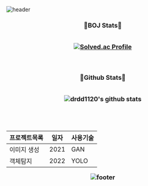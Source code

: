 ![header](https://capsule-render.vercel.app/api?type=waving&color=gradient&height=250&section=header&text=Jae%20Heon%20Jeong&fontSize=30)

<h3 align="center"> 🎲BOJ Stats🎲
<br/><br/>

[![Solved.ac Profile](http://mazassumnida.wtf/api/v2/generate_badge?boj=drdd1120)](https://solved.ac/drdd1120/)

<br/>

<h3 align="center"> 💪Github Stats💪
<br/><br/>
   
![drdd1120's github stats](https://github-readme-stats.vercel.app/api?username=drdd1120&show_icons=true)

<br/><br/>

프로젝트목록 | 일자 | 사용기술
------------|------|-------|
이미지 생성 | 2021 | GAN |
객체탐지 | 2022 | YOLO |

![footer](https://capsule-render.vercel.app/api?type=waving&color=gradient&height=200&section=footer)
